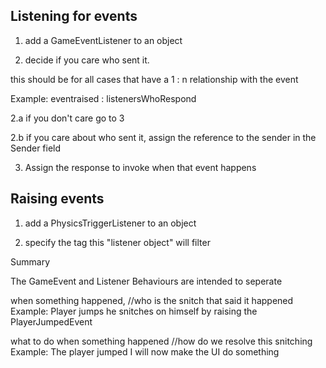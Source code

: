 ﻿## Listening for events
 
1. add a GameEventListener to an object
 
2. decide if you care who sent it. 
 
  this should be for all cases that have a 1 : n relationship with the event
   
  Example: eventraised : listenersWhoRespond

2.a if you don't care go to 3

2.b if you care about who sent it, assign the reference to the sender
in the Sender field

3. Assign the response to invoke when that event happens





## Raising events

 1. add a PhysicsTriggerListener to an object

 2. specify the tag this "listener object" will filter


Summary

The GameEvent and Listener Behaviours are intended to seperate

when something happened, //who is the snitch that said it happened
Example: Player jumps he snitches on himself by raising the PlayerJumpedEvent

what to do when something happened //how do we resolve this snitching
Example: The player jumped I will now make the UI do something




